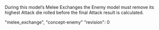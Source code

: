 During this model’s Melee Exchanges the Enemy model must remove its highest Attack die rolled before the final Attack result is calculated.

"melee_exchange", "concept-enemy"
"revision": 0